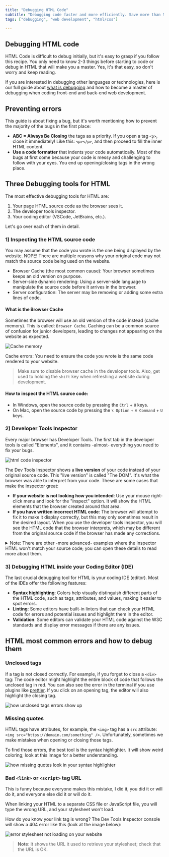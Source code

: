 ```yaml
---
title: "Debugging HTML Code"
subtitle: "Debugging code faster and more efficiently. Save more than 50% of your debugging time when coding HTML."
tags: ["debugging", "web development", "html/css"]

--- 
```


## Debugging HTML code

HTML Code is difficult to debug initially, but it's easy to grasp if you follow this recipe. You only need to know 2-3 things before starting to code or debug in HTML that will make you a master. Yes, it's that easy, so don't worry and keep reading.

If you are interested in debugging other languages or technologies, here is our full guide about [what is debugging](https://4geeks.com/lesson/what-is-debugging-code) and how to become a master of debugging when coding front-end and back-end web development.

## Preventing errors

This guide is about fixing a bug, but it's worth mentioning how to prevent the majority of the bugs in the first place:
+ **ABC = Always Be Closing** the tags as a priority. If you open a tag `<p>`, close it immediately! Like this: `<p></p>`, and then proceed to fill the inner HTML content.
+ **Use a code formatter** that indents your code automatically. Most of the bugs at first come because your code is messy and challenging to follow with your eyes. You end up opening/closing tags in the wrong place.

## Three Debugging tools for HTML

The most effective debugging tools for HTML are: 
1. Your page HTML source code as the browser sees it.
2. The developer tools inspector.
3. Your coding editor (VSCode, JetBrains, etc.).

Let's go over each of them in detail.

### 1) Inspecting the HTML source code

You may assume that the code you wrote is the one being displayed by the website. NOPE! There are multiple reasons why your original code may not match the source code being used on the website.

+ Browser Cache (the most common cause): Your browser sometimes keeps an old version on purpose.
+ Server-side dynamic rendering: Using a server-side language to manipulate the source code before it arrives in the browser.
+ Server configuration: The server may be removing or adding some extra lines of code.

#### What is the Browser Cache

Sometimes the browser will use an old version of the code instead (cache memory). This is called: `Browser Cache`. Caching can be a common source of confusion for junior developers, leading to changes not appearing on the website as expected.

![Cache memory](https://storage.googleapis.com/media-breathecode/c554b1b12abd3b8e7392151ceb31ed2f367e673e99f890e0a7c70ea4df7f68ad)

Cache errors: You need to ensure the code you wrote is the same code rendered to your website.

> Make sure to disable browser cache in the developer tools. Also, get used to holding the `shift` key when refreshing a website during development.

#### How to inspect the HTML source code:

+ In Windows, open the source code by pressing the `Ctrl` + `U` keys.
+ On Mac, open the source code by pressing the `⌥ Option` + `⌘ Command` + `U` keys.

### 2) Developer Tools Inspector

Every major browser has Developer Tools. The first tab in the developer tools is called "Elements", and it contains -almost- everything you need to fix your bugs.

![html code inspector](https://github.com/breatheco-de/content/blob/master/src/assets/images/Fca0Hkm.gif?raw=true)

The Dev Tools Inspector shows a **live version** of your code instead of your original source code. This "live version" is called "The DOM". It's what the browser was able to interpret from your code. These are some cases that make the inspector great:

+ **If your website is not looking how you intended**: Use your mouse right-click menu and look for the "inspect" option. It will show the HTML elements that the browser created around that area.
+ **If you have written incorrect HTML code**: The browser will attempt to fix it to make it display correctly, but this may only sometimes result in the desired layout. When you use the developer tools inspector, you will see the HTML code that the browser interprets, which may be different from the original source code if the browser has made any corrections.

<details>
<summary>Note: There are other -more advanced- examples where the Inspector HTML won't match your source code; you can open these details to read more about them.</summary>
  
+ Minification: Sometimes, websites compress and optimize the code for faster loading times. The HTML inspector will show the minified code, which may be difficult to read.

+ Browser extensions: Ad blockers or script blockers modify the code shown in the HTML inspector.

+ Server-side rendering: the HTML inspector will show the code rendered on the server rather than the source code.
</details>

### 3) Debugging HTML inside your Coding Editor (IDE)

The last crucial debugging tool for HTML is your coding IDE (editor). Most of the IDEs offer the following features:
+ **Syntax highlighting**: Colors help visually distinguish different parts of the HTML code, such as tags, attributes, and values, making it easier to spot errors.
+ **Linting**: Some editors have built-in linters that can check your HTML code for errors and potential issues and highlight them in the editor.
+ **Validation**: Some editors can validate your HTML code against the W3C standards and display error messages if there are any issues.

## HTML most common errors and how to debug them

### Unclosed tags 

If a tag is not closed correctly. For example, if you forget to close a `<div>` tag: The code editor might highlight the entire block of code that follows the unclosed tag in red. You can also see the error in the terminal if you use plugins like [prettier](https://prettier.io/). If you click on an opening tag, the editor will also highlight the closing tag.

![how unclosed tags errors show up](https://github.com/breatheco-de/content/blob/master/src/assets/images/oJEe61z.png?raw=true)

### Missing quotes

HTML tags have attributes, for example, the `<img>` tag has a `src` attribute: `<img src="https://domain.com/something" />`. Unfortunately, sometimes we make mistakes when opening or closing those tags.

To find those errors, the best tool is the syntax highlighter. It will show weird coloring; look at this image for a better understanding.

![how missing quotes look in your syntax highlighter](https://github.com/breatheco-de/content/blob/master/src/assets/images/JzNqq1W.png?raw=true)

### Bad `<link>` or `<script>` tag URL

This is funny because everyone makes this mistake, I did it, you did it or will do it, and everyone else did it or will do it.

When linking your HTML to a separate CSS file or JavaScript file, you will type the wrong URL, and your stylesheet won't load.

How do you know your link tag is wrong? The Dev Tools Inspector console will show a 404 error like this (look at the image below):

![error stylesheet not loading on your website](https://github.com/breatheco-de/content/blob/master/src/assets/images/wrong-stylesheet-404.png?raw=true)

> **Note**: It shows the URL it used to retrieve your stylesheet; check that the URL is OK.
